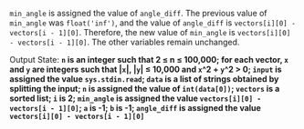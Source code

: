 `min_angle` is assigned the value of `angle_diff`. The previous value of `min_angle` was `float('inf')`, and the value of `angle_diff` is `vectors[i][0] - vectors[i - 1][0]`. Therefore, the new value of `min_angle` is `vectors[i][0] - vectors[i - 1][0]`. The other variables remain unchanged.

Output State: **`n` is an integer such that 2 ≤ n ≤ 100,000; for each vector, `x` and `y` are integers such that |`x`|, |`y`| ≤ 10,000 and `x`^2 + `y`^2 > 0; `input` is assigned the value `sys.stdin.read`; `data` is a list of strings obtained by splitting the input; `n` is assigned the value of `int(data[0])`; `vectors` is a sorted list; `i` is 2; `min_angle` is assigned the value `vectors[i][0] - vectors[i - 1][0]`; `a` is -1; `b` is -1; `angle_diff` is assigned the value `vectors[i][0] - vectors[i - 1][0]`**